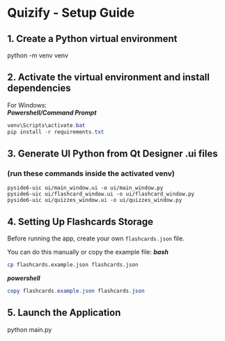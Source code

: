 # Quizify - Setup Guide
## 1. Create a Python virtual environment
python -m venv venv

## 2. Activate the virtual environment and install dependencies
For Windows:  
***Powershell/Command Prompt***
```powershell
venv\Scripts\activate.bat  
pip install -r requirements.txt
```
## 3. Generate UI Python from Qt Designer .ui files
### (run these commands inside the activated venv)
```
pyside6-uic ui/main_window.ui -o ui/main_window.py  
pyside6-uic ui/flashcard_window.ui -o ui/flashcard_window.py  
pyside6-uic ui/quizzes_window.ui -o ui/quizzes_window.py
```

## 4. Setting Up Flashcards Storage
Before running the app, create your own `flashcards.json` file.

You can do this manually or copy the example file:
***bash***
```bash
cp flashcards.example.json flashcards.json
```
***powershell***
```powershell
copy flashcards.example.json flashcards.json
```

## 5. Launch the Application
python main.py
